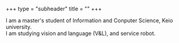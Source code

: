 +++
type = "subheader"
title = ""
+++

I am a master's student of Information and Conputer Science, Keio university.  
I am studying vision and language (V&L), and service robot.

